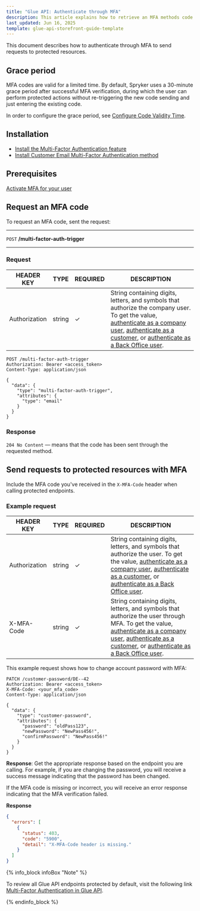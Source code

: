 ```yaml
---
title: "Glue API: Authenticate through MFA"
description: This article explains how to retrieve an MFA methods code and send requests to protected resources
last_updated: Jun 16, 2025
template: glue-api-storefront-guide-template
---
```


This document describes how to authenticate through MFA to send requests to protected resources. 


## Grace period 

MFA codes are valid for a limited time. By default, Spryker uses a 30-minute grace period after successful MFA verification, 
during which the user can perform protected actions without re-triggering the new code sending and just entering the existing code.

In order to configure the grace period, see [Configure Code Validity Time](/docs/pbc/all/multi-factor-authentication/{{page.version}}/install-multi-factor-authentication-feature.html#configure-code-validity-time).


## Installation

- [Install the Multi-Factor Authentication feature](/docs/pbc/all/multi-factor-authentication/{{page.version}}/install-multi-factor-authentication-feature.html)
- [Install Customer Email Multi-Factor Authentication method](/docs/pbc/all/multi-factor-authentication/{{page.version}}/install-customer-email-multi-factor-authentication-method.html)


## Prerequisites

[Activate MFA for your user](/docs/pbc/all/multi-factor-authentication/202505.0/manage-using-glue-api/glue-api-activate-and-deactivate-mfa.html)


## Request an MFA code

To request an MFA code, sent the request:

---
`POST` **/multi-factor-auth-trigger**

---


### Request

| HEADER KEY | TYPE | REQUIRED | DESCRIPTION |
| --- | --- | --- | --- |
| Authorization | string | ✓ | String containing digits, letters, and symbols that authorize the company user. To get the value, [authenticate as a company user](/docs/pbc/all/identity-access-management/{{page.version}}/manage-using-glue-api/glue-api-authenticate-as-a-company-user.html#authenticate-as-a-company-user), [authenticate as a customer](/docs/pbc/all/identity-access-management/202410.0/manage-using-glue-api/glue-api-authenticate-as-a-customer.html), or [authenticate as a Back Office user](/docs/pbc/all/identity-access-management/202410.0/manage-using-glue-api/glue-api-authenticate-as-a-back-office-user.html).  |

```http
POST /multi-factor-auth-trigger
Authorization: Bearer <access_token>
Content-Type: application/json

{
  "data": {
    "type": "multi-factor-auth-trigger",
    "attributes": {
      "type": "email"
    }
  }
}
```

### Response

`204 No Content` — means that the code has been sent through the requested method.


## Send requests to protected resources with MFA

Include the MFA code you've received in the `X-MFA-Code` header when calling protected endpoints.

### Example request

| HEADER KEY | TYPE | REQUIRED | DESCRIPTION |
| --- | --- | --- | --- |
| Authorization | string | ✓ | String containing digits, letters, and symbols that authorize the user. To get the value, [authenticate as a company user](/docs/pbc/all/identity-access-management/{{page.version}}/manage-using-glue-api/glue-api-authenticate-as-a-company-user.html#authenticate-as-a-company-user), [authenticate as a customer](/docs/pbc/all/identity-access-management/202410.0/manage-using-glue-api/glue-api-authenticate-as-a-customer.html), or [authenticate as a Back Office user](/docs/pbc/all/identity-access-management/202410.0/manage-using-glue-api/glue-api-authenticate-as-a-back-office-user.html).  |
| X-MFA-Code | string | ✓ | String containing digits, letters, and symbols that authorize the user through MFA. To get the value, [authenticate as a company user](/docs/pbc/all/identity-access-management/{{page.version}}/manage-using-glue-api/glue-api-authenticate-as-a-company-user.html#authenticate-as-a-company-user), [authenticate as a customer](/docs/pbc/all/identity-access-management/202410.0/manage-using-glue-api/glue-api-authenticate-as-a-customer.html), or [authenticate as a Back Office user](/docs/pbc/all/identity-access-management/202410.0/manage-using-glue-api/glue-api-authenticate-as-a-back-office-user.html).  |

This example request shows how to change account password with MFA:

```http
PATCH /customer-password/DE--42
Authorization: Bearer <access_token>
X-MFA-Code: <your_mfa_code>
Content-Type: application/json

{
  "data": {
    "type": "customer-password",
    "attributes": {
      "password": "oldPass123",
      "newPassword": "NewPass456!",
      "confirmPassword": "NewPass456!"
    }
  }
}
```
**Response**: Get the appropriate response based on the endpoint you are calling. For example, if you are changing the password, you will receive a success message indicating that the password has been changed.

If the MFA code is missing or incorrect, you will receive an error response indicating that the MFA verification failed.

**Response**

```json
{
  "errors": [
    {
      "status": 403,
      "code": "5900",
      "detail": "X-MFA-Code header is missing."
    }
  ]
}
```

{% info_block infoBox "Note" %}

To review all Glue API endpoints protected by default, visit the following link [Multi-Factor Authentication in Glue API](/docs/pbc/all/multi-factor-authentication/{{page.version}}/multi-factor-authentication-in-glue-api.html).

{% endinfo_block %}
























